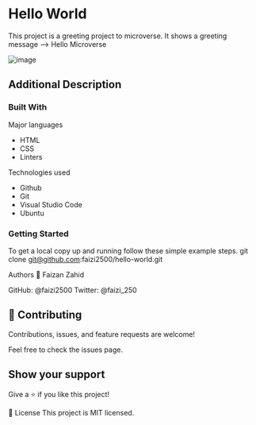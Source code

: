 # Hello World
This project is a greeting project to microverse. It shows a greeting message --> Hello Microverse 

![image](https://user-images.githubusercontent.com/78415728/124821767-897aba00-df88-11eb-9507-8f633323688d.png)


## Additional Description

### Built With
Major languages
- HTML
- CSS
- Linters

Technologies used
- Github
- Git
- Visual Studio Code
- Ubuntu

### Getting Started
To get a local copy up and running follow these simple example steps.
git clone git@github.com:faizi2500/hello-world.git

Authors
👤 Faizan Zahid

GitHub: @faizi2500
Twitter: @faizi_250

## 🤝 Contributing
Contributions, issues, and feature requests are welcome!

Feel free to check the issues page.

## Show your support
Give a ⭐️ if you like this project!

📝 License
This project is MIT licensed.
